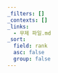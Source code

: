 ```yaml
---
_filters: []
_contexts: []
_links:
  - 무제 파일.md
_sort:
  field: rank
  asc: false
  group: false
---
```

